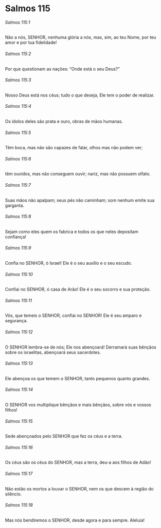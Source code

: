 # Salmos 115

###### Salmos 115:1

Não a nós, SENHOR, nenhuma glória a nós, mas, sim, ao teu Nome, por teu amor e por tua fidelidade!

###### Salmos 115:2

Por que questionam as nações: “Onde está o seu Deus?”

###### Salmos 115:3

Nosso Deus está nos céus; tudo o que deseja, Ele tem o poder de realizar.

###### Salmos 115:4

Os ídolos deles são prata e ouro, obras de mãos humanas.

###### Salmos 115:5

Têm boca, mas não são capazes de falar, olhos mas não podem ver;

###### Salmos 115:6

têm ouvidos, mas não conseguem ouvir; nariz, mas não possuem olfato.

###### Salmos 115:7

Suas mãos não apalpam; seus pés não caminham; som nenhum emite sua garganta.

###### Salmos 115:8

Sejam como eles quem os fabrica e todos os que neles depositam confiança!

###### Salmos 115:9

Confia no SENHOR, ó Israel! Ele é o seu auxílio e o seu escudo.

###### Salmos 115:10

Confiai no SENHOR, ó casa de Arão! Ele é o seu socorro e sua proteção.

###### Salmos 115:11

Vós, que temeis o SENHOR, confiai no SENHOR! Ele é seu amparo e segurança.

###### Salmos 115:12

O SENHOR lembra-se de nós; Ele nos abençoará! Derramará suas bênçãos sobre os israelitas, abençoará seus sacerdotes.

###### Salmos 115:13

Ele abençoa os que temem o SENHOR, tanto pequenos quanto grandes.

###### Salmos 115:14

O SENHOR vos multiplique bênçãos e mais bênçãos, sobre vós e vossos filhos!

###### Salmos 115:15

Sede abençoados pelo SENHOR que fez os céus e a terra.

###### Salmos 115:16

Os céus são os céus do SENHOR, mas a terra, deu-a aos filhos de Adão!

###### Salmos 115:17

Não estão os mortos a louvar o SENHOR, nem os que descem à região do silêncio.

###### Salmos 115:18

Mas nós bendiremos o SENHOR, desde agora e para sempre. Aleluia!

